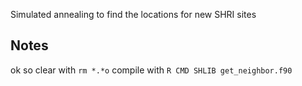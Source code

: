
Simulated annealing to find the locations for new SHRI sites

## Notes

ok so clear with `rm *.*o`
compile with `R CMD SHLIB get_neighbor.f90`



